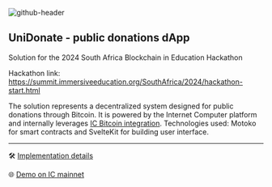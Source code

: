 ![github-header](https://github.com/reginleif888/unidonate/assets/154005444/d36f933e-579e-44c5-b438-1a128773f33e)

## UniDonate - public donations dApp

Solution for the 2024 South Africa Blockchain in Education Hackathon

Hackathon link: https://summit.immersiveeducation.org/SouthAfrica/2024/hackathon-start.html

The solution represents a decentralized system designed for public donations through Bitcoin. It is powered by the Internet Computer platform and internally leverages [IC Bitcoin integration](https://wiki.internetcomputer.org/wiki/Bitcoin_Integration). Technologies used: Motoko for smart contracts and SvelteKit for building user interface.

---

🛠️ [Implementation details](impl_details.md)

🌐 [Demo on IC mainnet](https://epvll-uaaaa-aaaap-qcbfa-cai.icp0.io/)